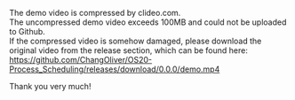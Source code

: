 The demo video is compressed by clideo.com.  
The uncompressed demo video exceeds 100MB and could not be uploaded to Github.  
If the compressed video is somehow damaged, please download the original video from the release section, which can be found here:
https://github.com/ChangOliver/OS20-Process_Scheduling/releases/download/0.0.0/demo.mp4

Thank you very much!
